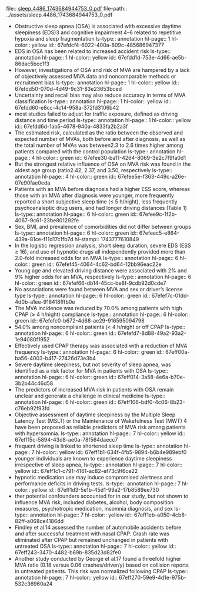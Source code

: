 file:: [sleep.4486_1743684944753_0.pdf](../assets/sleep.4486_1743684944753_0.pdf)
file-path:: ../assets/sleep.4486_1743684944753_0.pdf

- Obstructive sleep apnea (OSA) is associated with excessive daytime sleepiness (EDS)3 and cognitive impairment 4–6 related to repetitive hypoxia and sleep fragmentation
  ls-type:: annotation
  hl-page:: 1
  hl-color:: yellow
  id:: 67efdcf4-6022-400a-809c-485686947377
- EDS in OSA has been related to increased accident risk
  ls-type:: annotation
  hl-page:: 1
  hl-color:: yellow
  id:: 67efdd1d-753e-4d66-ae5b-86dac5bcc1f3
- However, investigations of OSA and risk of MVA are hampered by a lack of objectively assessed MVA data and noncomparable methods or recruitment bias
  ls-type:: annotation
  hl-page:: 1
  hl-color:: yellow
  id:: 67efdd50-070d-4d49-9c31-83e23653bced
- Uncertainty and recall bias may also reduce accuracy in terms of MVA classification
  ls-type:: annotation
  hl-page:: 1
  hl-color:: yellow
  id:: 67efdd60-e8cc-4c14-958a-372fd3106b42
- most studies failed to adjust for traffic exposure, defined as driving distance and time period
  ls-type:: annotation
  hl-page:: 1
  hl-color:: yellow
  id:: 67efdd6d-1ab5-4678-940a-4833fa2b2a3f
- The estimated risk, calculated as the ratio between the observed and expected number of MVAs, both before and after diagnosis, as well as the total number of MVAs was between2.3 to 2.6 times higher among patients compared with the control population
  ls-type:: annotation
  hl-page:: 4
  hl-color:: green
  id:: 67efee30-ba11-4264-8069-3e2c7f9fa0d1
- But the strongest relative influence of OSA on MVA risk was found in the oldest age group (ratio2.42, 2.37, and 3.50, respectively
  ls-type:: annotation
  hl-page:: 4
  hl-color:: green
  id:: 67efee5e-f363-449c-a26e-07e90fae0eda
- Patients with an MVA before diagnosis had a higher ESS score, whereas those with an MVA after diagnosis were younger, more frequently reported a short subjective sleep time (≤ 5 h/night), less frequently psychoanaleptic drug users, and had longer driving distances (Table 1)
  ls-type:: annotation
  hl-page:: 6
  hl-color:: green
  id:: 67efee9c-1f2b-4067-9c61-23be801292fe
- Sex, BMI, and prevalence of comorbidities did not differ between groups 
  ls-type:: annotation
  hl-page:: 6
  hl-color:: green
  id:: 67efeec5-e864-439a-81ce-f11d17c1fb7d
  hl-stamp:: 1743777610849
- In the logistic regression analysis, short sleep duration, severe EDS (ESS ≥ 16), and use of hypnotic drugs all independently provided more than 2.0-fold increased odds for an MVA
  ls-type:: annotation
  hl-page:: 6
  hl-color:: green
  id:: 67efef45-4064-4c62-bd64-12bb96eac22e
- Young age and elevated driving distance were associated with 2% and 9% higher odds for an MVA, respectively
  ls-type:: annotation
  hl-page:: 6
  hl-color:: green
  id:: 67efef66-db14-45cc-be8f-9cdb92d0cde7
- No associations were found between MVA and sex or driver’s license type 
  ls-type:: annotation
  hl-page:: 6
  hl-color:: green
  id:: 67efef7c-01dd-4d0b-a1ee-918418fffb0e
- The MVA incidence was reduced by 70.0% among patients with high CPAP (≥ 4 h/night) compliance
  ls-type:: annotation
  hl-page:: 6
  hl-color:: green
  id:: 67efefc0-b672-4d68-ae29-916595094798
- 54.0% among noncompliant patients (< 4 h/night or off CPAP
  ls-type:: annotation
  hl-page:: 6
  hl-color:: green
  id:: 67efefd7-8d88-49a2-93a2-1e94080f1952
- Effectively used CPAP therapy was associated with a reduction of MVA frequency
  ls-type:: annotation
  hl-page:: 6
  hl-color:: green
  id:: 67eff00a-ba56-4003-b417-27426d73e3b4
- Severe daytime sleepiness, but not severity of sleep apnea, was identified as a risk factor for MVA in patients with OSA
  ls-type:: annotation
  hl-page:: 6
  hl-color:: green
  id:: 67eff014-3a58-4e6a-b70e-3b2b44c46d58
- The predictors of increased MVA risk in patients with OSA remain unclear and generate a challenge in clinical medicine
  ls-type:: annotation
  hl-page:: 6
  hl-color:: green
  id:: 67eff106-bdf0-4c06-8b23-c76eb92f93fd
- Objective assessment of daytime sleepiness by the Multiple Sleep Latency Test (MSLT) or the Maintenance of Wakefulness Test (MWT) 4 have been proposed as reliable predictors of MVA risk among patients with hypersomnia.
  ls-type:: annotation
  hl-page:: 7
  hl-color:: yellow
  id:: 67eff15c-5894-43d8-ae0a-78f564daecc7
- frequent driving is linked to shortened sleep time
  ls-type:: annotation
  hl-page:: 7
  hl-color:: yellow
  id:: 67eff1b1-634f-4fb5-9894-b6b4e989ebf0
- younger individuals are known to experience daytime sleepiness irrespective of sleep apnea, 
  ls-type:: annotation
  hl-page:: 7
  hl-color:: yellow
  id:: 67eff1c1-c791-4161-ac82-ef73c9f6ce22
- hypnotic medication use may induce compromised alertness and performance deficits in driving tests.
  ls-type:: annotation
  hl-page:: 7
  hl-color:: yellow
  id:: 67eff1d3-5e1b-45d1-99a2-17b8589ee730
- ther potential confounders accounted for in our study, but not shown to influence MVA risk, included diabetes, alcohol, body composition measures, psychotropic medication, insomnia diagnosis, and sex
  ls-type:: annotation
  hl-page:: 7
  hl-color:: yellow
  id:: 67eff1eb-a050-4cb8-82ff-a068ce4186dd
- Findley et al.14 assessed the number of automobile accidents before and after successful treatment with nasal CPAP. Crash rate was eliminated after CPAP but remained unchanged in patients with untreated OSA
  ls-type:: annotation
  hl-page:: 7
  hl-color:: yellow
  id:: 67eff243-3470-4482-b69b-835d23d82fe0
- Another study conducted by George et al.17 found a threefold higher MVA ratio (0.18 versus 0.06 crashes/driver/y) based on collision reports in untreated patients. This risk was normalized following CPAP
  ls-type:: annotation
  hl-page:: 7
  hl-color:: yellow
  id:: 67eff270-59e9-4d1e-975b-532c36960a24